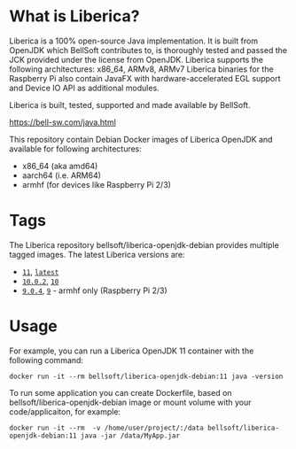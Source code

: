 # What is Liberica?

Liberica is a 100% open-source Java implementation.
It is built from OpenJDK which BellSoft contributes to, is thoroughly
tested and passed the JCK provided under the license from OpenJDK.
Liberica supports the following architectures: x86_64, ARMv8, ARMv7
Liberica binaries for the Raspberry Pi also contain JavaFX with hardware-accelerated EGL support and Device IO API as additional modules.

Liberica is built, tested, supported and made available by BellSoft.

https://bell-sw.com/java.html

This repository contain Debian Docker images of Liberica OpenJDK and available for following architectures:
* x86_64 (aka amd64)
* aarch64 (i.e. ARM64)
* armhf (for devices like Raspberry Pi 2/3)

# Tags

The Liberica repository bellsoft/liberica-openjdk-debian provides multiple tagged images. The latest Liberica versions are:

* [`11`](https://github.com/bell-sw/Liberica/blob/master/docker/repos/liberica-openjdk-debian/11/Dockerfile), [`latest`](https://github.com/bell-sw/Liberica/blob/master/docker/repos/liberica-openjdk-debian/11/Dockerfile)
* [`10.0.2`](https://github.com/bell-sw/Liberica/blob/master/docker/repos/liberica-openjdk-debian/10.0.2/Dockerfile), [`10`](https://github.com/bell-sw/Liberica/blob/master/docker/repos/liberica-openjdk-debian/10.0.2/Dockerfile)
* [`9.0.4`](https://github.com/bell-sw/Liberica/blob/master/docker/repos/liberica-openjdk-debian/9.0.4/Dockerfile), [`9`](https://github.com/bell-sw/Liberica/blob/master/docker/repos/liberica-openjdk-debian/9.0.4/Dockerfile) - armhf only (Raspberry Pi 2/3)

# Usage

For example, you can run a Liberica OpenJDK 11 container with the following command:

 `docker run -it --rm bellsoft/liberica-openjdk-debian:11 java -version`

To run some application you can create Dockerfile, based on bellsoft/liberica-openjdk-debian image or mount volume with your code/applicaiton, for example:

 `docker run -it --rm  -v /home/user/project/:/data bellsoft/liberica-openjdk-debian:11 java -jar /data/MyApp.jar`

